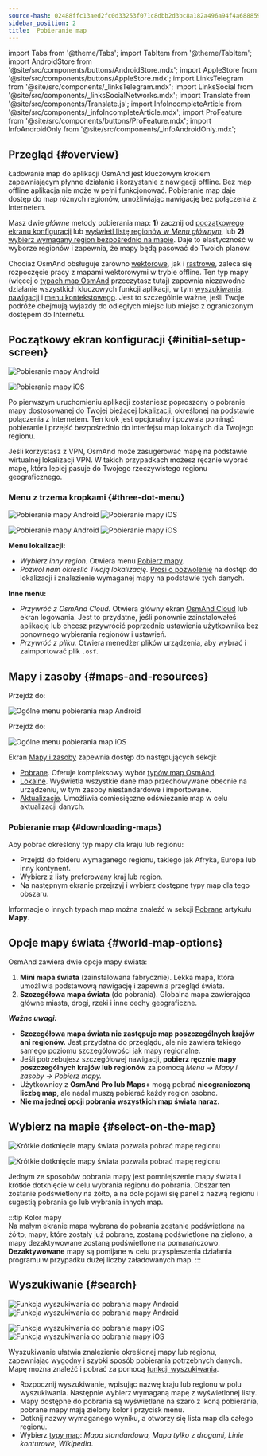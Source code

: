 ```yaml
---
source-hash: 02488ffc13aed2fc0d33253f071c8dbb2d3bc8a182a496a94f4a68885929b5dd
sidebar_position: 2
title:  Pobieranie map
---
```


import Tabs from '@theme/Tabs';
import TabItem from '@theme/TabItem';
import AndroidStore from '@site/src/components/buttons/AndroidStore.mdx';
import AppleStore from '@site/src/components/buttons/AppleStore.mdx';
import LinksTelegram from '@site/src/components/_linksTelegram.mdx';
import LinksSocial from '@site/src/components/_linksSocialNetworks.mdx';
import Translate from '@site/src/components/Translate.js';
import InfoIncompleteArticle from '@site/src/components/_infoIncompleteArticle.mdx';
import ProFeature from '@site/src/components/buttons/ProFeature.mdx';
import InfoAndroidOnly from '@site/src/components/_infoAndroidOnly.mdx';



## Przegląd {#overview}

Ładowanie map do aplikacji OsmAnd jest kluczowym krokiem zapewniającym płynne działanie i korzystanie z nawigacji offline. Bez map offline aplikacja nie może w pełni funkcjonować. Pobieranie map daje dostęp do map różnych regionów, umożliwiając nawigację bez połączenia z Internetem.  

Masz dwie *główne* metody pobierania map: **1)** zacznij od [początkowego ekranu konfiguracji](#initial-setup-screen) lub [wyświetl listę regionów w *Menu głównym*](#maps-and-resources), lub **2)** [wybierz wymagany region bezpośrednio na mapie](#select-on-the-map). Daje to elastyczność w wyborze regionów i zapewnia, że mapy będą pasować do Twoich planów.  

Chociaż OsmAnd obsługuje zarówno [wektorowe](../map/vector-maps.md), jak i [rastrowe](../map/raster-maps.md), zaleca się rozpoczęcie pracy z mapami wektorowymi w trybie offline. Ten typ mapy (więcej o [typach map OsmAnd](../personal/maps-resources.md#map-types) przeczytasz tutaj) zapewnia niezawodne działanie wszystkich kluczowych funkcji aplikacji, w tym [wyszukiwania](../search/index.md), [nawigacji](../navigation/index.md) i [menu kontekstowego](../map/map-context-menu.md). Jest to szczególnie ważne, jeśli Twoje podróże obejmują wyjazdy do odległych miejsc lub miejsc z ograniczonym dostępem do Internetu.


## Początkowy ekran konfiguracji {#initial-setup-screen}

<Tabs groupId="operating-systems" queryString="current-os">

<TabItem value="android" label="Android">

![Pobieranie mapy Android](@site/static/img/steps/start_screen_first_screen_andr.png)

</TabItem>

<TabItem value="ios" label="iOS">

![Pobieranie mapy iOS](@site/static/img/steps/start_screen_first_screen_ios.png)

</TabItem>

</Tabs>

Po pierwszym uruchomieniu aplikacji zostaniesz poproszony o pobranie mapy dostosowanej do Twojej bieżącej lokalizacji, określonej na podstawie połączenia z Internetem. Ten krok jest opcjonalny i pozwala pominąć pobieranie i przejść bezpośrednio do interfejsu map lokalnych dla Twojego regionu.  

Jeśli korzystasz z VPN, OsmAnd może zasugerować mapę na podstawie wirtualnej lokalizacji VPN. W takich przypadkach możesz ręcznie wybrać mapę, która lepiej pasuje do Twojego rzeczywistego regionu geograficznego.  


### Menu z trzema kropkami {#three-dot-menu}

<Tabs groupId="operating-systems" queryString="current-os">

<TabItem value="android" label="Android">

![Pobieranie mapy Android](@site/static/img/steps/start_screen_first_screen_location_andr.png)   ![Pobieranie mapy iOS](@site/static/img/steps/start_screen_first_screen_other_andr.png)

</TabItem>

<TabItem value="ios" label="iOS">

![Pobieranie mapy Android](@site/static/img/steps/start_screen_first_screen_location_ios.png)   ![Pobieranie mapy iOS](@site/static/img/steps/start_screen_first_screen_other_ios.png)

</TabItem>

</Tabs>

**Menu lokalizacji:**

- *Wybierz inny region.* Otwiera menu [Pobierz mapy](#maps-and-resources).
- *Pozwól nam określić Twoją lokalizację.* [Prosi o pozwolenie](../start-with/first-steps.md#permission-to-access-the-location) na dostęp do lokalizacji i znalezienie wymaganej mapy na podstawie tych danych.

**Inne menu:**

- *Przywróć z OsmAnd Cloud.* Otwiera główny ekran [OsmAnd Cloud](../personal/osmand-cloud.md) lub ekran logowania. Jest to przydatne, jeśli ponownie zainstalowałeś aplikację lub chcesz przywrócić poprzednie ustawienia użytkownika bez ponownego wybierania regionów i ustawień.
- *Przywróć z pliku.* Otwiera menedżer plików urządzenia, aby wybrać i zaimportować plik `.osf`.  


## Mapy i zasoby {#maps-and-resources}

<Tabs groupId="operating-systems" queryString="current-os">

<TabItem value="android" label="Android">

Przejdź do: *<Translate android="true" ids="shared_string_menu,maps_and_resources,downloads"/>*

![Ogólne menu pobierania map Android](@site/static/img/personal/maps/download_menu_andr.png)  

</TabItem>

<TabItem value="ios" label="iOS">

Przejdź do: *<Translate ios="true" ids="shared_string_menu,res_mapsres"/>*

![Ogólne menu pobierania map iOS](@site/static/img/personal/maps/download_menu_ios.png)

</TabItem>

</Tabs>

Ekran [Mapy i zasoby](../personal/maps-resources.md) zapewnia dostęp do następujących sekcji:

- [Pobrane](../personal/maps-resources.md#downloads-menu). Oferuje kompleksowy wybór [typów map OsmAnd](../personal/maps-resources.md#map-types).
- [Lokalne](../personal/maps-resources.md#local-menu). Wyświetla wszystkie dane map przechowywane obecnie na urządzeniu, w tym zasoby niestandardowe i importowane.
- [Aktualizacje](../personal/maps-resources.md#updates-menu). Umożliwia comiesięczne odświeżanie map w celu aktualizacji danych.

### Pobieranie map {#downloading-maps}

Aby pobrać określony typ mapy dla kraju lub regionu:

- Przejdź do folderu wymaganego regionu, takiego jak Afryka, Europa lub inny kontynent.
- Wybierz z listy preferowany kraj lub region.
- Na następnym ekranie przejrzyj i wybierz dostępne typy map dla tego obszaru.

Informacje o innych typach map można znaleźć w sekcji [Pobrane](../personal/maps-resources.md#downloads-menu) artykułu **Mapy**.

## Opcje mapy świata {#world-map-options}

OsmAnd zawiera dwie opcje mapy świata:  

1. **Mini mapa świata** (zainstalowana fabrycznie). Lekka mapa, która umożliwia podstawową nawigację i zapewnia przegląd świata.  
2. **Szczegółowa mapa świata** (do pobrania). Globalna mapa zawierająca główne miasta, drogi, rzeki i inne cechy geograficzne.

***Ważne uwagi:***

- **Szczegółowa mapa świata nie zastępuje map poszczególnych krajów ani regionów.** Jest przydatna do przeglądu, ale nie zawiera takiego samego poziomu szczegółowości jak mapy regionalne.  
- Jeśli potrzebujesz szczegółowej nawigacji, **pobierz ręcznie mapy poszczególnych krajów lub regionów** za pomocą *Menu → Mapy i zasoby → Pobierz mapy.*
- Użytkownicy z **OsmAnd Pro lub Maps+** mogą pobrać **nieograniczoną liczbę map**, ale nadal muszą pobierać każdy region osobno.  
- **Nie ma jednej opcji pobrania wszystkich map świata naraz.**


## Wybierz na mapie {#select-on-the-map}

<Tabs groupId="operating-systems" queryString="current-os">

<TabItem value="android" label="Android">

![Krótkie dotknięcie mapy świata pozwala pobrać mapę regionu](@site/static/img/map/download_region_map_via_worldmap.png)

</TabItem>

<TabItem value="ios" label="iOS">

![Krótkie dotknięcie mapy świata pozwala pobrać mapę regionu](@site/static/img/settings/download_region_map_via_worldmap_ios.png)

</TabItem>

</Tabs>

Jednym ze sposobów pobrania mapy jest pomniejszenie mapy świata i krótkie dotknięcie w celu wybrania regionu do pobrania. Obszar ten zostanie podświetlony na żółto, a na dole pojawi się panel z nazwą regionu i sugestią pobrania go lub wybrania innych map.  

:::tip Kolor mapy  
Na małym ekranie mapa wybrana do pobrania zostanie podświetlona na żółto, mapy, które zostały już pobrane, zostaną podświetlone na zielono, a mapy dezaktywowane zostaną podświetlone na pomarańczowo. **Dezaktywowane** mapy są pomijane w celu przyspieszenia działania programu w przypadku dużej liczby załadowanych map.
:::

## Wyszukiwanie {#search}

<Tabs groupId="operating-systems" queryString="current-os">

<TabItem value="android" label="Android">

![Funkcja wyszukiwania do pobrania mapy Android](@site/static/img/settings/search_download_map_3_andr.png) ![Funkcja wyszukiwania do pobrania mapy Android](@site/static/img/settings/search_download_map_4_andr.png)

</TabItem>

<TabItem value="ios" label="iOS">

![Funkcja wyszukiwania do pobrania mapy iOS](@site/static/img/settings/search_download_map_1_ios.png) ![Funkcja wyszukiwania do pobrania mapy iOS](@site/static/img/settings/search_download_map_2_ios.png)

</TabItem>

</Tabs>

Wyszukiwanie ułatwia znalezienie określonej mapy lub regionu, zapewniając wygodny i szybki sposób pobierania potrzebnych danych. Mapę można znaleźć i pobrać za pomocą [funkcji wyszukiwania](../search/index.md).

- Rozpocznij wyszukiwanie, wpisując nazwę kraju lub regionu w polu wyszukiwania. Następnie wybierz wymaganą mapę z wyświetlonej listy.
- Mapy dostępne do pobrania są wyświetlane na szaro z ikoną pobierania, pobrane mapy mają zielony kolor i przycisk menu.
- Dotknij nazwy wymaganego wyniku, a otworzy się lista map dla całego regionu.
- Wybierz [typy map](../personal/maps-resources.md#map-types): *Mapa standardowa, Mapa tylko z drogami, Linie konturowe, Wikipedia*.